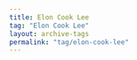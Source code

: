 ```yaml
---
title: Elon Cook Lee
tag: "Elon Cook Lee"
layout: archive-tags
permalink: "tag/elon-cook-lee"
---
```

